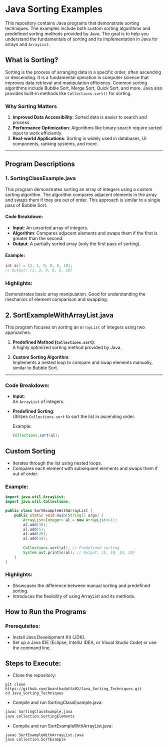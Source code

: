 

# Java Sorting Examples

This repository contains Java programs that demonstrate sorting techniques. The examples include both custom sorting algorithms and predefined sorting methods provided by Java. The goal is to help you understand the fundamentals of sorting and its implementation in Java for arrays and `ArrayList`.

## What is Sorting?
Sorting is the process of arranging data in a specific order, often ascending or descending. It is a fundamental operation in computer science that improves data retrieval and manipulation efficiency. Common sorting algorithms include Bubble Sort, Merge Sort, Quick Sort, and more. Java also provides built-in methods like `Collections.sort()` for sorting.

### Why Sorting Matters
1. **Improved Data Accessibility**: Sorted data is easier to search and process.
2. **Performance Optimization**: Algorithms like binary search require sorted input to work efficiently.
3. **Real-world Applications**: Sorting is widely used in databases, UI components, ranking systems, and more.

---

## Program Descriptions

### 1. SortingClassExample.java
This program demonstrates sorting an array of integers using a custom sorting algorithm. The algorithm compares adjacent elements in the array and swaps them if they are out of order. This approach is similar to a single pass of Bubble Sort.

#### Code Breakdown:
- **Input**: An unsorted array of integers.
- **Algorithm**: Compares adjacent elements and swaps them if the first is greater than the second.
- **Output**: A partially sorted array (only the first pass of sorting).

#### Example:
```java
int a[] = {2, 1, 9, 8, 6, 10};
// Output: [1, 2, 9, 8, 6, 10]
```
### Highlights:
Demonstrates basic array manipulation.
Good for understanding the mechanics of element comparison and swapping.

## 2. SortExampleWithArrayList.java
This program focuses on sorting an `ArrayList` of integers using two approaches:

1. **Predefined Method (`Collections.sort`)**:  
   A highly optimized sorting method provided by Java.

2. **Custom Sorting Algorithm**:  
   Implements a nested loop to compare and swap elements manually, similar to Bubble Sort.

---

### Code Breakdown:

- **Input**:  
  An `ArrayList` of integers.

- **Predefined Sorting**:  
  Utilizes `Collections.sort` to sort the list in ascending order.  

  Example:
  ```java
  Collections.sort(al);
  ```

## Custom Sorting
- Iterates through the list using nested loops.
- Compares each element with subsequent elements and swaps them if out of order.

### Example:
```java
import java.util.ArrayList;
import java.util.Collections;

public class SortExampleWithArrayList {
    public static void main(String[] args) {
        ArrayList<Integer> al = new ArrayList<>();
        al.add(10);
        al.add(5);
        al.add(20);
        al.add(18);
        
        Collections.sort(al); // Predefined sorting
        System.out.println(al); // Output: [5, 10, 18, 20]
    }
}
```
### Highlights:
- Showcases the difference between manual sorting and predefined sorting.
- Introduces the flexibility of using ArrayList and its methods.

## How to Run the Programs
### Prerequisites:
- Install Java Development Kit (JDK).
- Set up a Java IDE (Eclipse, IntelliJ IDEA, or Visual Studio Code) or use the command line.

## Steps to Execute:
- Clone the repository:
```
git clone https://github.com/Ananthadatta02/Java_Sorting_Techniques.git
cd Java_Sorting_Techniques
```
- Compile and run SortingClassExample.java:
```bash
javac SortingClassExample.java
java collection.SortingElements
```
- Compile and run SortExampleWithArrayList.java:
```
javac SortExampleWithArrayList.java
java collection.SortExample
```
